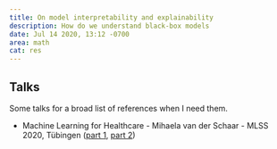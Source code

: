 ```yaml
---
title: On model interpretability and explainability
description: How do we understand black-box models
date: Jul 14 2020, 13:12 -0700
area: math
cat: res
---
```


## Talks

Some talks for a broad list of references when I need them.

- Machine Learning for Healthcare - Mihaela van der Schaar - MLSS 2020, Tübingen ([part 1](https://www.youtube.com/watch?v=7gvBKP61Jus), [part 2](https://www.youtube.com/watch?v=OVYNkI0PHnw))
